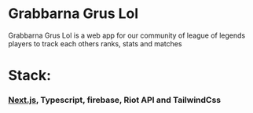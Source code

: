 # Grabbarna Grus Lol

Grabbarna Grus Lol is a web app for our community of league of legends players to track each others ranks, stats and matches

# Stack:

### [Next.js](https://nextjs.org/), Typescript, firebase, Riot API and TailwindCss

